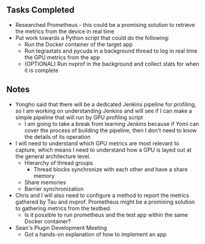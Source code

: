## Tasks Completed

- Researched Prometheus - this could be a promising solution to retrieve the metrics from the device in real time
- Put work towards a Python script that could do the following:
  - Run the Docker container of the target app
  - Run tegrastats and pycuda in a background thread to log in real time the GPU metrics from the app
  - (OPTIONAL) Run nvprof in the background and collect stats for when it is complete

## Notes

- Yongho said that there will be a dedicated Jenkins pipeline for profiling, so I am working on understanding Jenkins and will see if I can make a simple pipeline that will run by GPU profiling script
  - I am going to take a break from learning Jenkins because if Yomi can cover the process of building the pipeline, then I don't need to know the details of its operation
- I will need to understand which GPU metrics are most relevant to capture, which means I need to understand how a GPU is layed out at the general architecture level.
  - Hierarchy of thread groups
    - Thread blocks synchronize with each other and have a share memory
  - Share memories
  - Barrier synchronization
- Chris and I will also need to configure a method to report the metrics gathered by Tau and nvprof. Prometheus might be a promising solution to gathering metrics from the testbed.
  - Is it possible to run prometheus and the test app within the same Docker container?
- Sean's Plugin Development Meeting
  - Got a hands-on explanation of how to implement an app

